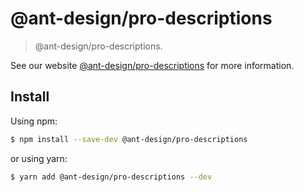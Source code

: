 # @ant-design/pro-descriptions

> @ant-design/pro-descriptions.

See our website [@ant-design/pro-descriptions](https://umijs.org/plugins/descriptions) for more information.

## Install

Using npm:

```bash
$ npm install --save-dev @ant-design/pro-descriptions
```

or using yarn:

```bash
$ yarn add @ant-design/pro-descriptions --dev
```

